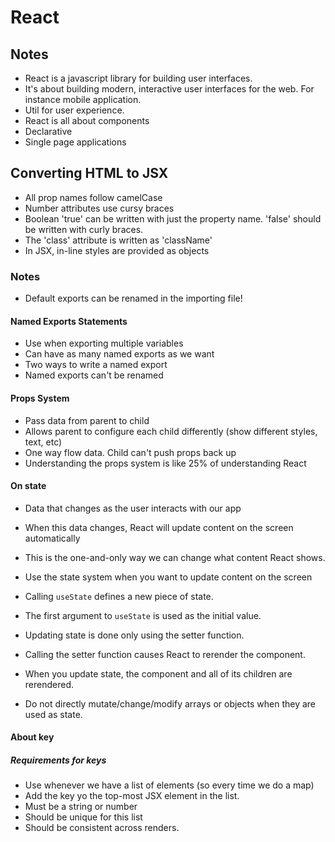 # React

## Notes

- React is a javascript library for building user interfaces.
- It's about building modern, interactive user interfaces for the web. For instance mobile application.
- Util for user experience.
- React is all about components
- Declarative
- Single page applications

## Converting HTML to JSX

- All prop names follow camelCase
- Number attributes use cursy braces
- Boolean 'true' can be written with just the property name. 'false' should be written with curly braces.
- The 'class' attribute is written as 'className'
- In JSX, in-line styles are provided as objects

### Notes

- Default exports can be renamed in the importing file!

#### Named Exports Statements

- Use when exporting multiple variables
- Can have as many named exports as we want
- Two ways to write a named export
- Named exports can't be renamed

#### Props System

- Pass data from parent to child
- Allows parent to configure each child differently (show different styles, text, etc)
- One way flow data. Child can't push props back up
- Understanding the props system is like 25% of understanding React

#### On state

- Data that changes as the user interacts with our app
- When this data changes, React will update content on the screen automatically
- This is the one-and-only way we can change what content React shows.

- Use the state system when you want to update content on the screen
- Calling `useState` defines a new piece of state.
- The first argument to `useState` is used as the initial value.
- Updating state is done only using the setter function.
- Calling the setter function causes React to rerender the component.

- When you update state, the component and all of its children are rerendered.
- Do not directly mutate/change/modify arrays or objects when they are used as state.

#### About key

##### Requirements for keys

- Use whenever we have a list of elements (so every time we do a map)
- Add the key yo the top-most JSX element in the list.
- Must be a string or number
- Should be unique for this list
- Should be consistent across renders.
